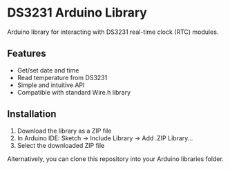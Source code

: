 # DS3231 Arduino Library

Arduino library for interacting with DS3231 real-time clock (RTC) modules.

## Features

- Get/set date and time
- Read temperature from DS3231
- Simple and intuitive API
- Compatible with standard Wire.h library

## Installation

1. Download the library as a ZIP file
2. In Arduino IDE: Sketch → Include Library → Add .ZIP Library...
3. Select the downloaded ZIP file

Alternatively, you can clone this repository into your Arduino libraries folder.
